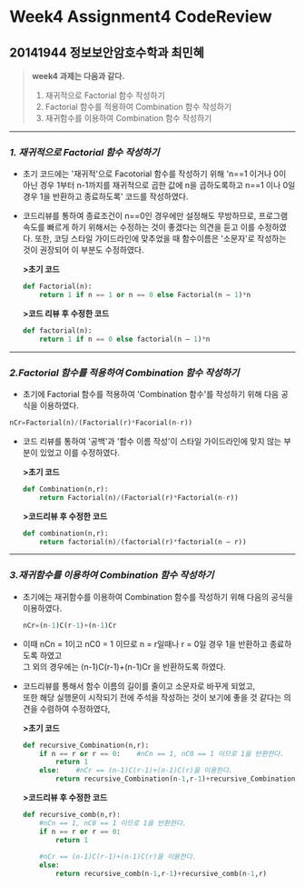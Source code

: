 # Week4 Assignment4 CodeReview
## 20141944 정보보안암호수학과 최민혜

>  **week4 과제는 다음과 같다.**
>1. 재귀적으로 Factorial 함수 작성하기
>2. Factorial 함수를 적용하여 Combination 함수 작성하기
>3. 재귀함수를 이용하여 Combination 함수 작성하기
---
### _1. 재귀적으로 Factorial 함수 작성하기_
 * 초기 코드에는 '재귀적'으로 Facotorial 함수를 작성하기 위해 'n==1 이거나 0이 아닌 경우 1부터 n-1까지를 재귀적으로 곱한 값에 n을 곱하도록하고 n==1 이나 0일 경우 1을 반환하고 종료하도록' 코드를 작성하였다.  
 * 코드리뷰를 통하여 종료조건이 n==0인 경우에만 설정해도 무방하므로, 프로그램 속도를 빠르게 하기 위해서는 수정하는 것이 좋겠다는 의견을 듣고 이를 수정하였다. 또한, 코딩 스타일 가이드라인에 맞추었을 때 함수이름은 '소문자'로 작성하는 것이 권장되어 이 부분도 수정하였다.

   **>초기 코드**
   ```python
   def Factorial(n):
       return 1 if n == 1 or n == 0 else Factorial(n – 1)*n
   ```
   **>코드 리뷰 후 수정한 코드**
   ```python
   def factorial(n):
       return 1 if n == 0 else factorial(n – 1)*n
   ```
---
### _2.Factorial 함수를 적용하여 Combination 함수 작성하기_
 * 초기에 Factorial 함수를 적용하여 'Combination 함수'를 작성하기 위해 다음 공식을 이용하였다.
 ```python
 nCr=Factorial(n)/(Factorial(r)*Facorial(n-r))
 ```
 * 코드 리뷰를 통하여 '공백'과 '함수 이름 작성'이 스타일 가이드라인에 맞지 않는 부분이 있었고 이를 수정하였다.  
 
    **>초기 코드**
    ```python
    def Combination(n,r):
        return Factorial(n)/(Factorial(r)*Factorial(n-r))
    ```

   **>코드리뷰 후 수정한 코드**
   ```python
   def combination(n,r):
       return factorial(n)/(factorial(r)*factorial(n – r))
   ```
---
### _3.재귀함수를 이용하여 Combination 함수 작성하기_
 * 초기에는 재귀함수를 이용하여 Combination 함수를 작성하기 위해 다음의 공식을 이용하였다.
   ```python
   nCr=(n-1)C(r-1)+(n-1)Cr
   ```
 * 이때 nCn = 1이고 nC0 = 1 이므로 n = r일때나 r = 0일 경우 1을 반환하고 종료하도록 하였고  
 그 외의 경우에는 (n-1)C(r-1)+(n-1)Cr 을 반환하도록 하였다.  
 * 코드리뷰를 통해서 함수 이름의 길이를 줄이고 소문자로 바꾸게 되었고,  
 또한 해당 실행문이 시작되기 전에 주석을 작성하는 것이 보기에 좋을 것 같다는 의견을 수렴하여 수정하였다,

   **>초기 코드**
   ```python
   def recursive_Combination(n,r):
       if n == r or r == 0:    #nCn == 1, nC0 == 1 이므로 1을 반환한다.
           return 1
       else:    #nCr == (n-1)C(r-1)+(n-1)C(r)을 이용한다.
           return recursive_Combination(n-1,r-1)+recursive_Combination(n-1,r)
   ```
   **>코드리뷰 후 수정한 코드**
   ```python
   def recursive_comb(n,r):
       #nCn == 1, nC0 == 1 이므로 1을 반환한다.
       if n == r or r == 0:
           return 1
        
       #nCr == (n-1)C(r-1)+(n-1)C(r)을 이용한다.
       else:
           return recursive_comb(n-1,r-1)+recursive_comb(n-1,r)
   ```
